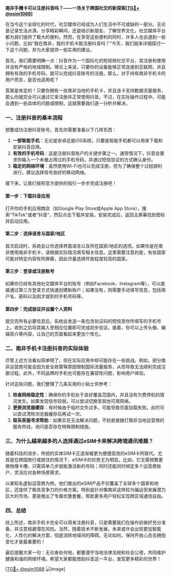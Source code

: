**南非手機卡可以注册抖音吗？——一场关于跨国社交的新探索[[TG💪+ @esim1088](https://t.me/s/esim1088)]**

在当今这个全球化的时代，社交媒体已经成为人们生活中不可或缺的一部分。无论是记录生活点滴、分享精彩瞬间，还是结识新朋友、了解世界文化，社交媒体平台都为我们提供了极大的便利。然而，在享受这些便利的同时，许多人也会遇到一些小问题，比如“我在南非，我的手机卡能注册抖音吗？”今天，我们就来详细探讨一下这个问题，并为大家提供一些实用的建议。

首先，我们需要明确一点：抖音作为一个国际化的短视频社交平台，其注册和使用并没有严格的地域限制。理论上来说，只要你的设备能够正常连接到互联网，并且拥有有效的手机号码，就可以完成抖音账号的注册。那么，对于持有南非手机卡的用户而言，是否也适用呢？

答案是肯定的！只要你拥有一张南非当地的手机卡，并且该卡支持数据流量服务，那么你就完全可以通过它来注册并正常使用抖音。不过，在实际操作过程中，可能会遇到一些具体的问题或限制，这就需要我们逐一分析并解决。

### 一、注册抖音的基本流程

想要成功注册抖音账号，首先你需要准备以下几样东西：

1. **一部智能手机**：无论是安卓还是iOS系统，只要是智能手机都可以用来下载和安装抖音应用。
2. **有效的手机号码**：这是注册抖音账户的关键步骤之一。通常情况下，抖音会要求你输入一个未被占用过的手机号码，并通过短信验证的方式确认身份。
3. **稳定的网络环境**：虽然使用Wi-Fi也可以完成注册，但为了确保整个过程顺利进行，建议选择信号良好的移动网络。

接下来，让我们按照官方提供的指引一步步完成注册吧！

#### 第一步：下载抖音应用
打开你的手机应用商店（如Google Play Store或Apple App Store），搜索“TikTok”或者“抖音”，然后点击下载并安装。安装完成后，返回主屏幕找到图标并启动应用。

#### 第二步：选择语言与国家/地区
首次启动时，系统会让你选择界面语言以及所在国家/地区的选项。如果你是在南非使用南非手机卡，请根据实际情况填写相关信息。这里需要注意的是，有些国家可能对特定内容有所屏蔽，因此尽量选择开放程度较高的国家。

#### 第三步：登录或注册账号
如果你已经有其他社交媒体平台的账号（例如Facebook、Instagram等），可以直接通过第三方登录方式快速创建新账户；如果没有，则需要手动填写信息，包括用户名、密码以及刚才提到的手机号码等。

#### 第四步：完成验证并设置个人资料
提交完所有必要信息后，系统会发送一条包含验证码的短信至你所填写的手机号上。收到之后将其输入至相应位置即可完成初步验证。接着，你可以上传头像、编辑简介等内容，让自己的页面看起来更加个性化。

### 二、南非手机卡注册抖音的实际体验

尽管上述方法看似简单明了，但在实际应用中却可能存在一些挑战。例如，部分南非运营商可能会因为安全政策等原因限制国际流量服务，从而导致无法顺利完成注册过程。此外，不同品牌的手机也可能存在兼容性问题，影响用户体验。

针对这些问题，我们整理了几条实用的小贴士供参考：

1. **检查网络稳定性**：确保你的手机处于良好覆盖范围内，并且没有欠费停机的情况发生。如果发现信号较弱，可以尝试切换至其他可用网络。
2. **更换浏览器缓存**：有时候由于临时文件过多，可能导致页面加载失败。此时可以尝试清除浏览器缓存后再试一次。
3. **联系客服寻求帮助**：如果实在无法解决问题，不妨直接拨打南非当地运营商的服务热线，询问是否存在特殊限制措施。

### 三、为什么越来越多的人选择通过eSIM卡来解决跨境通讯难题？

随着科技的进步，传统的实体SIM卡正逐渐被更为便捷高效的eSIM卡所取代。尤其是在跨国旅行或居住的情况下，eSIM卡的优势尤为明显。比如，它无需频繁更换物理卡槽，只需简单几步就能激活新的号码；同时还能同时绑定多个运营商账户，灵活应对各种场景需求。

以某知名虚拟运营商为例，他们推出的eSIM产品不仅覆盖了全球多个国家和地区，还提供了极具竞争力的价格方案。特别是针对像南非这样较为偏远但发展潜力巨大的市场，更是推出了专属优惠套餐，帮助更多用户轻松实现跨区域通信自由。

### 四、总结

综上所述，南非手机卡完全可以用来注册抖音，只是需要我们在操作前做好充分准备，并注意规避潜在风险。当然，随着技术不断发展，未来或许会出现更加智能化、人性化的解决方案，彻底消除地域间的障碍。无论如何，保持开放心态去拥抱变化才是最重要的！

最后提醒大家一句：无论身处何地，都要遵守当地法律法规和社会公德，共同维护健康和谐的网络环境。希望大家都能借助抖音这一平台，发现更多精彩的世界！

[[TG💪+ @esim1088](https://t.me/s/esim1088) ![Image](https://i.postimg.cc/4NQfJmqS/Snipaste-2025-05-13-00-14-12.png)]